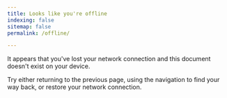```yaml
---
title: Looks like you're offline
indexing: false
sitemap: false
permalink: /offline/

---
```


It appears that you've lost your network connection and this document doesn't exist on your device.

Try either returning to the previous page, using the navigation to find your way back, or restore your network connection.
